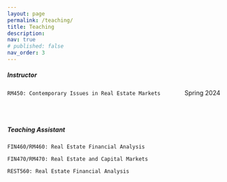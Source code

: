 ```yaml
---
layout: page
permalink: /teaching/
title: Teaching
description:
nav: true
# published: false
nav_order: 3
---
```


##### **Instructor**

`RM450: Contemporary Issues in Real Estate Markets` &nbsp;&nbsp;&nbsp;&nbsp;&nbsp;&nbsp;&nbsp;&nbsp;&nbsp;&nbsp;&nbsp;&nbsp; Spring 2024


<br><br>

##### **Teaching Assistant**

`FIN460/RM460: Real Estate Financial Analysis`

`FIN470/RM470: Real Estate and Capital Markets`

`REST560: Real Estate Financial Analysis`